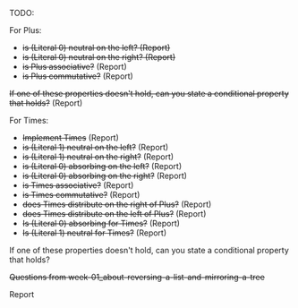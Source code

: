 TODO:

For Plus:
- ~~is (Literal 0) neutral on the left? (Report)~~
- ~~is (Literal 0) neutral on the right? (Report)~~
- ~~is Plus associative?~~ (Report)
- ~~is Plus commutative?~~ (Report)

~~If one of these properties doesn't hold, can you state a conditional property that holds?~~ (Report)

For Times:
- ~~Implement Times~~ (Report)
- ~~is (Literal 1) neutral on the left?~~ (Report)
- ~~is (Literal 1) neutral on the right?~~ (Report)
- ~~is (Literal 0) absorbing on the left?~~ (Report)
- ~~is (Literal 0) absorbing on the right?~~ (Report)
- ~~is Times associative?~~ (Report)
- ~~is Times commutative?~~ (Report)
- ~~does Times distribute on the right of Plus?~~ (Report)
- ~~does Times distribute on the left of Plus?~~ (Report)
- ~~Is (Literal 0) absorbing for Times?~~ (Report)
- ~~Is (Literal 1) neutral for Times?~~ (Report)

If one of these properties doesn't hold,
can you state a conditional property that holds?

~~Questions from week-01_about-reversing-a-list-and-mirroring-a-tree~~

Report
